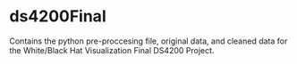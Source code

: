# ds4200Final
Contains the python pre-proccesing file, original data, and cleaned data for the White/Black Hat Visualization Final DS4200 Project.
